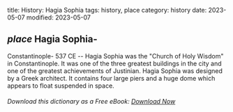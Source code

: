 title: History: Hagia Sophia
tags: history, place
category: history
date: 2023-05-07
modified: 2023-05-07

## _place_ Hagia Sophia-
Constantinople-
 537 CE
 -- Hagia Sophia was
the "Church of Holy Wisdom" in Constantinople. It was one of the
three greatest buildings in the city and one of the greatest
achievements of Justinian. Hagia Sophia was designed by a Greek
architect. It contains four large piers and a huge dome which appears
to float suspended in space.


###### Download *this* dictionary as a Free eBook: [Download Now]({static}static/SerfHistoryDictionary.pdf)

